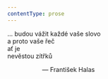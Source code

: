 ```yaml
---
contentType: prose
---
```


… budou vážit každé vaše slovo  
a proto vaše řeč  
ať je  
nevěstou zítřků

                    — František Halas
